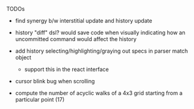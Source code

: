 TODOs

- find synergy b/w interstitial update and history update
- history "diff" dsl? would save code when visually indicating how an uncommitted command would affect the history

- add history selecting/highlighting/graying out specs in parser match object
    - support this in the react interface

- cursor blink bug when scrolling

- compute the number of acyclic walks of a 4x3 grid starting from a particular point (17)